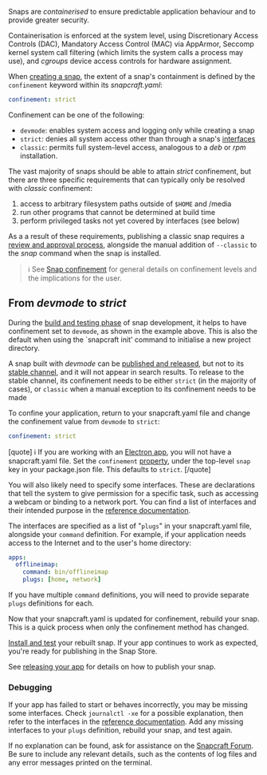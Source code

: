 Snaps are *containerised* to ensure predictable application behaviour and to provide greater security.

Containerisation is enforced at the system level, using Discretionary Access Controls (DAC), Mandatory Access Control (MAC) via AppArmor, Seccomp kernel system call filtering (which limits the system calls a process may use), and *cgroups* device access controls for hardware assignment.

When [creating a snap](/t/creating-a-snap/6799), the extent of a snap's containment is defined by the `confinement` keyword within its *snapcraft.yaml*:

```yaml
confinement: strict
```
Confinement can be one of the following:
- `devmode`: enables system access and logging only while creating a snap
- `strict`: denies all system access other than through a snap's [interfaces](/t/interface-management/6154)
- `classic`: permits full system-level access, analogous to a *deb* or *rpm* installation.

The vast majority of snaps should be able to attain *strict* confinement, but there are three specific requirements that can typically only be resolved with *classic* confinement:
1. access to arbitrary filesystem paths outside of `$HOME` and /media
1. run other programs that cannot be determined at build time
1. perform privileged tasks not yet covered by interfaces (see below)

As a a result of these requirements, publishing a classic snap requires a [review and approval process](https://forum.snapcraft.io/t/process-for-reviewing-classic-confinement-snaps/1460), alongside the manual addition of `--classic` to the *snap* command when the snap is installed. 

> :information_source: See [Snap confinement](/t/snap-confinement/6233) for general details on confinement levels and the implications for the user.

## From *devmode* to *strict*

During the [build and testing phase](/t/creating-snapcraft-yaml/11666) of snap development, it helps to have confinement set to `devmode`, as shown in the example above. This is also the default when using the `snapcraft init' command to initialise a new project directory.

A snap built with _devmode_ can be [published and released](/t/releasing-your-app/6795), but not to its [stable channel](/t/channels/551), and it will not appear in search results. To release to the stable channel, its confinement needs to be either `strict` (in the majority of cases), or `classic` when a manual exception to its confinement needs to be made

To confine your application, return to your snapcraft.yaml file and change the confinement value from `devmode` to `strict`:
```yaml
confinement: strict
```

[quote]
:information_source: If you are working with an [Electron app](/t/electron-apps/6748), you will not have a snapcraft.yaml file. Set the `confinement` [property](https://www.electron.build/configuration/snap), under the top-level `snap` key in your package.json file. This defaults to `strict`.
[/quote]

You will also likely need to specify some interfaces. These are declarations that tell the system to give permission for a specific task, such as accessing a webcam or binding to a network port. You can find a list of interfaces and their intended purpose in the [reference documentation](https://forum.snapcraft.io/t/supported-interfaces/7744).

The interfaces are specified as a list of "`plugs`" in your snapcraft.yaml file, alongside your `command` definition. For example, if your application needs access to the Internet and to the user's home directory:

```yaml
apps:
  offlineimap:
    command: bin/offlineimap
    plugs: [home, network]
```

If you have multiple `command` definitions, you will need to provide separate `plugs` definitions for each.

Now that your snapcraft.yaml is updated for confinement, rebuild your snap. This is a quick process when only the confinement method has changed.

[Install and test](/t/iterating-over-a-build/12143) your rebuilt snap. If your app continues to work as expected, you're ready for publishing in the Snap Store.

See [releasing your app](/t/releasing-your-app/6795) for details on how to publish your snap.

### Debugging

If your app has failed to start or behaves incorrectly, you may be missing some interfaces. Check `journalctl -xe` for a possible explanation, then refer to the interfaces in the [reference documentation](https://forum.snapcraft.io/t/supported-interfaces/7744). Add any missing interfaces to your `plugs` definition, rebuild your snap, and test again.

If no explanation can be found, ask for assistance on the [Snapcraft Forum](https://forum.snapcraft.io/c/snap). Be sure to include any relevant details, such as the contents of log files and any error messages printed on the terminal.